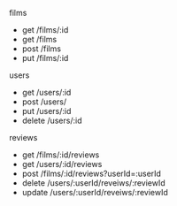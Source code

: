films

- get /films/:id
- get /films
- post /films
- put /films/:id

users

- get /users/:id
- post /users/
- put /users/:id
- delete /users/:id

reviews

- get /films/:id/reviews
- get /users/:id/reviews
- post /films/:id/reviews?userId=:userId
- delete /users/:userId/reveiws/:reviewId
- update /users/:userId/reveiws/:reviewId
